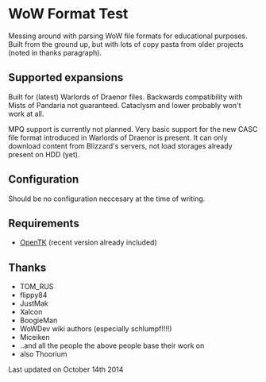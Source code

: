 # WoW Format Test
Messing around with parsing WoW file formats for educational purposes.
Built from the ground up, but with lots of copy pasta from older projects (noted in thanks paragraph).

## Supported expansions
Built for (latest) Warlords of Draenor files. Backwards compatibility with Mists of Pandaria not guaranteed. Cataclysm and lower probably won't work at all.

MPQ support is currently not planned. Very basic support for the new CASC file format introduced in Warlords of Draenor is present. It can only download content from Blizzard's servers, not load storages already present on HDD (yet).

## Configuration
Should be no configuration neccesary at the time of writing. 

## Requirements
- [OpenTK](http://www.opentk.com/) (recent version already included)

## Thanks
- TOM_RUS
- flippy84
- JustMak
- Xalcon
- BoogieMan 
- WoWDev wiki authors (especially schlumpf!!!!)
- Miceiken
- ..and all the people the above people base their work on
- also Thoorium

Last updated on October 14th 2014
